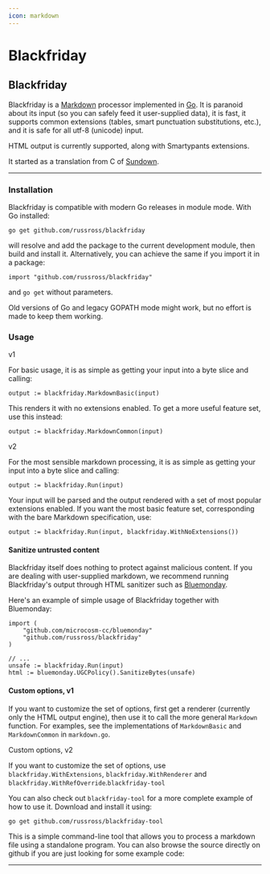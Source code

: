 ```yaml
---
icon: markdown
---
```


# Blackfriday

## Blackfriday&#x20;

Blackfriday is a [Markdown](https://daringfireball.net/projects/markdown/) processor implemented in [Go](https://golang.org/). It is paranoid about its input (so you can safely feed it user-supplied data), it is fast, it supports common extensions (tables, smart punctuation substitutions, etc.), and it is safe for all utf-8 (unicode) input.

HTML output is currently supported, along with Smartypants extensions.

It started as a translation from C of [Sundown](https://github.com/vmg/sundown).

***

### Installation

Blackfriday is compatible with modern Go releases in module mode. With Go installed:

```
go get github.com/russross/blackfriday
```

will resolve and add the package to the current development module, then build and install it. Alternatively, you can achieve the same if you import it in a package:

```
import "github.com/russross/blackfriday"
```

and `go get` without parameters.

Old versions of Go and legacy GOPATH mode might work, but no effort is made to keep them working.

### Usage

v1

For basic usage, it is as simple as getting your input into a byte slice and calling:

```
output := blackfriday.MarkdownBasic(input)
```

This renders it with no extensions enabled. To get a more useful feature set, use this instead:

```
output := blackfriday.MarkdownCommon(input)
```

v2

For the most sensible markdown processing, it is as simple as getting your input into a byte slice and calling:

```
output := blackfriday.Run(input)
```

Your input will be parsed and the output rendered with a set of most popular extensions enabled. If you want the most basic feature set, corresponding with the bare Markdown specification, use:

```
output := blackfriday.Run(input, blackfriday.WithNoExtensions())
```

#### Sanitize untrusted content

Blackfriday itself does nothing to protect against malicious content. If you are dealing with user-supplied markdown, we recommend running Blackfriday's output through HTML sanitizer such as [Bluemonday](https://github.com/microcosm-cc/bluemonday).

Here's an example of simple usage of Blackfriday together with Bluemonday:

```
import (
    "github.com/microcosm-cc/bluemonday"
    "github.com/russross/blackfriday"
)

// ...
unsafe := blackfriday.Run(input)
html := bluemonday.UGCPolicy().SanitizeBytes(unsafe)
```

#### Custom options, v1

If you want to customize the set of options, first get a renderer (currently only the HTML output engine), then use it to call the more general `Markdown` function. For examples, see the implementations of `MarkdownBasic` and `MarkdownCommon` in `markdown.go`.

Custom options, v2

If you want to customize the set of options, use `blackfriday.WithExtensions`, `blackfriday.WithRenderer` and `blackfriday.WithRefOverride`.`blackfriday-tool`

You can also check out `blackfriday-tool` for a more complete example of how to use it. Download and install it using:

```
go get github.com/russross/blackfriday-tool
```

This is a simple command-line tool that allows you to process a markdown file using a standalone program. You can also browse the source directly on github if you are just looking for some example code:

***





